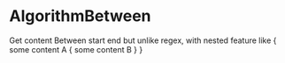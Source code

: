 # AlgorithmBetween
Get content Between start end but unlike regex, with nested feature like { some content A { some content B } }
